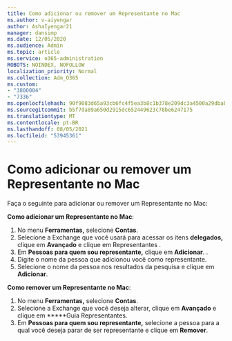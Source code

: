 ```yaml
---
title: Como adicionar ou remover um Representante no Mac
ms.author: v-aiyengar
author: AshaIyengar21
manager: dansimp
ms.date: 12/05/2020
ms.audience: Admin
ms.topic: article
ms.service: o365-administration
ROBOTS: NOINDEX, NOFOLLOW
localization_priority: Normal
ms.collection: Adm_O365
ms.custom:
- "3800004"
- "7336"
ms.openlocfilehash: 90f9083d65a93cb6fc4f5ea3b8c1b378e209dc3a4500a29dbab04ef958ea93c7
ms.sourcegitcommit: b5f7da89a650d2915dc652449623c78be6247175
ms.translationtype: MT
ms.contentlocale: pt-BR
ms.lasthandoff: 08/05/2021
ms.locfileid: "53945361"
---
```

# <a name="how-to-add-or-remove-a-delegate-in-mac"></a>Como adicionar ou remover um Representante no Mac

Faça o seguinte para adicionar ou remover um Representante no Mac:

**Como adicionar um Representante no Mac**:

1. No menu **Ferramentas,** selecione **Contas**.
1. Selecione a Exchange que você usará para acessar os itens **delegados,** clique em **Avançado** e clique em Representantes .
1. Em **Pessoas para quem sou representante,** clique em **Adicionar**. .
1. Digite o nome da pessoa que adicionou você como representante.
1. Selecione o nome da pessoa nos resultados da pesquisa e clique em **Adicionar**.
 
**Como remover um Representante no Mac**:

1. No menu **Ferramentas,** selecione **Contas**.
1. Selecione a Exchange que você deseja alterar, clique em **Avançado** e clique em *****Guia Representantes.
1. Em **Pessoas para quem sou representante,** selecione a pessoa para a qual você deseja parar de ser representante e clique em **Remover**.
